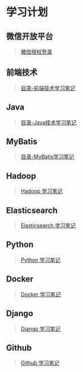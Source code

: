 # 学习计划

## 微信开放平台
> [微信授权登录](https://github.com/coolhwm/learning-front-end-dev)



## 前端技术

> [目录-前端技术学习笔记](https://github.com/coolhwm/learning-front-end-dev)

## Java

> [目录-Java技术学习笔记](https://github.com/coolhwm/learning-java)

## MyBatis
> [目录-MyBatis学习笔记](https://github.com/coolhwm/learning-mybatis)

## Hadoop
> [Hadoop 学习笔记](https://github.com/coolhwm/learning-index/tree/master/doc/hadoop)

## Elasticsearch
> [Elasticsearch 学习笔记](https://github.com/coolhwm/learning-index/tree/master/doc/elasticsearch)

## Python
> [Python 学习笔记](https://github.com/coolhwm/learning-index/tree/master/doc/python)

## Docker 
> [Docker 学习笔记](https://github.com/coolhwm/learning-index/tree/master/doc/docker)

## Django 

> [Django 学习笔记](https://github.com/coolhwm/learning-index/tree/master/doc/django)

## Github
> [Github 学习笔记](https://github.com/coolhwm/learning-index/tree/master/doc/github)

